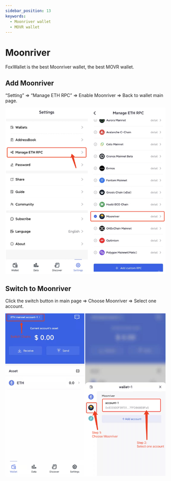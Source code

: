 ```yaml
---
sidebar_position: 13
keywords:
  - Moonriver wallet
  - MOVR wallet
---
```


# Moonriver

FoxWallet is the best Moonriver wallet, the best MOVR wallet.

## Add Moonriver

“Setting” => “Manage ETH RPC” => Enable Moonriver => Back to wallet main page.

![](../img/add-movr.png)

## Switch to Moonriver

Click the switch button in main page => Choose Moonriver => Select one account.

![](../img/switch-movr.png)